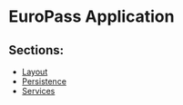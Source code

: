 # EuroPass Application

## Sections:

* [Layout](LAYOUT.html)
* [Persistence](PERSISTENCE.html)
* [Services](SERVICES.html)
